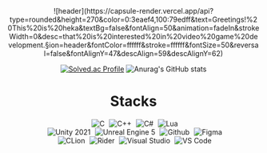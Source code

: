 <div align="center">
![header](https://capsule-render.vercel.app/api?type=rounded&height=270&color=0:3eaef4,100:79edff&text=Greetings!%20This%20is%20heka&textBg=false&fontAlign=50&animation=fadeIn&strokeWidth=0&desc=that%20is%20interested%20in%20video%20game%20development.&section=header&fontColor=ffffff&stroke=ffffff&fontSize=50&reversal=false&fontAlignY=47&descAlign=59&descAlignY=62)

[![Solved.ac Profile](http://mazassumnida.wtf/api/v2/generate_badge?boj=hekaline)](https://solved.ac/hekaline/)
![Anurag's GitHub stats](https://github-readme-stats.vercel.app/api?username=Hekaline&show_icons=true)
</div>

<h1 align="center">Stacks</h1>
<div align="center" >
  <img alt="C" style="margin-left:5px;" src ="https://img.shields.io/badge/C-A8B9CC.svg?&style=for-the-badge&logo=C&logoColor=white"/>
  <img alt="C++" style="margin-left:5px" src="https://img.shields.io/badge/C++-00599C?style=for-the-badge&logo=c%2B%2B&logoColor=white">
  <img alt="C#" style="margin-left:5px;" src ="https://img.shields.io/badge/CSharp-684D95?&style=for-the-badge&logo=sharp&logoColor=white"/>
  <img alt="Lua" style="margin-left:5px;" src ="https://img.shields.io/badge/Lua-00007D?&style=for-the-badge&logo=lua&logoColor=white"/>
  <br>
  <img alt="Unity 2021" style="margin-left:5px;" src="https://img.shields.io/badge/Unity-000000.svg?&style=for-the-badge&logo=Unity&logoColor=white"/>
  <img alt="Unreal Engine 5" style="margin-left:5px;" src="https://img.shields.io/badge/UE5-0E1128.svg?&style=for-the-badge&logo=Unreal Engine&logoColor=white"/>
  <img alt="Github" style="margin-left:5px;" src="https://img.shields.io/badge/Github-000000.svg?&style=for-the-badge&logo=Github&logoColor=white"/>
  <img alt="Figma" style="margin-left:5px;" src="https://img.shields.io/badge/Figma-FF4D00.svg?&style=for-the-badge&logo=Figma&logoColor=white"/>
  <br>
  <img alt="CLion" style="margin-left:5px;" src="https://img.shields.io/badge/CLion-60FDC5.svg?&style=for-the-badge&logo=CLion&logoColor=white"/>
  <img alt="Rider" style="margin-left:5px;" src="https://img.shields.io/badge/Rider-FF028D.svg?&style=for-the-badge&logo=Rider&logoColor=white"/>
  <img alt="Visual Studio" style="margin-left:5px;" src="https://img.shields.io/badge/Visual Studio-5D2B90.svg?&style=for-the-badge"/>
  <img alt="VS Code" style="margin-left:5px;" src="https://img.shields.io/badge/VS Code-0078D7.svg?&style=for-the-badge"/>
</div>
<br>


<!--
**Hekaline/hekaline** is a ✨ _special_ ✨ repository because its `README.md` (this file) appears on your GitHub profile.

Here are some ideas to get you started:

- 🔭 I’m currently working on ...
- 🌱 I’m currently learning ...
- 👯 I’m looking to collaborate on ...
- 🤔 I’m looking for help with ...
- 💬 Ask me about ...
- 📫 How to reach me: ...
- 😄 Pronouns: ...
- ⚡ Fun fact: ...
-->
